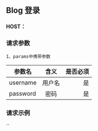 ## Blog 登录



#### HOST：
### 请求参数
    1、params中携带参数
| 参数名   |      含义      |  是否必须 |
|----------|:-------------:|------:|
| username |     用户名    |      是 |
| password |    密码      |       是 |

### 请求示例

``